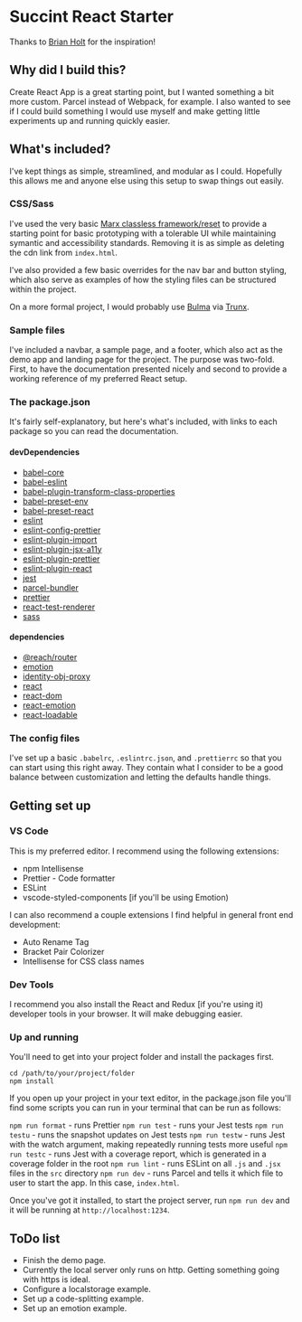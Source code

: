 # Succint React Starter

Thanks to [Brian Holt](https://github.com/btholt) for the inspiration!

## Why did I build this?
Create React App is a great starting point, but I wanted something a bit more custom. Parcel instead of Webpack, for example. I also wanted to see if I could build something I would use myself and make getting little experiments up and running quickly easier.

## What's included?
I've kept things as simple, streamlined, and modular as I could. Hopefully this allows me and anyone else using this setup to swap things out easily.

### CSS/Sass

I've used the very basic [Marx classless framework/reset](https://mblode.github.io/marx/) to provide a starting point for basic prototyping with a tolerable UI while maintaining symantic and accessibility standards. Removing it is as simple as deleting the cdn link from `index.html`.

I've also provided a few basic overrides for the nav bar and button styling, which also serve as examples of how the styling files can be structured within the project.

On a more formal project, I would probably use [Bulma](https://bulma.io/) via [Trunx](https://github.com/fibo/trunx).

### Sample files

I've included a navbar, a sample page, and a footer, which also act as the demo app and landing page for the project. The purpose was two-fold. First, to have the documentation presented nicely and second to provide a working reference of my preferred React setup.

### The package.json

It's fairly self-explanatory, but here's what's included, with links to each package so you can read the documentation.

#### devDependencies
- [babel-core](https://www.npmjs.com/package/babel-core)
- [babel-eslint](https://www.npmjs.com/package/babel-eslint)
- [babel-plugin-transform-class-properties](https://www.npmjs.com/package/babel-plugin-transform-class-properties)
- [babel-preset-env](https://www.npmjs.com/package/babel-preset-env)
- [babel-preset-react](https://www.npmjs.com/package/babel-preset-react)
- [eslint](https://www.npmjs.com/package/eslint)
- [eslint-config-prettier](https://www.npmjs.com/package/eslint-config-prettier)
- [eslint-plugin-import](https://www.npmjs.com/package/eslint-plugin-import)
- [eslint-plugin-jsx-a11y](https://www.npmjs.com/package/eslint-plugin-jsx-a11y)
- [eslint-plugin-prettier](https://www.npmjs.com/package/eslint-plugin-prettier)
- [eslint-plugin-react](https://www.npmjs.com/package/eslint-plugin-react)
- [jest](https://www.npmjs.com/package/jest)
- [parcel-bundler](https://www.npmjs.com/package/parcel-bundler)
- [prettier](https://www.npmjs.com/package/prettier)
- [react-test-renderer](https://www.npmjs.com/package/react-test-renderer)
- [sass](https://www.npmjs.com/package/sass)

#### dependencies
- [@reach/router](https://www.npmjs.com/package/@reach/router)
- [emotion](https://www.npmjs.com/package/emotion)
- [identity-obj-proxy](https://www.npmjs.com/package/identity-obj-proxy)
- [react](https://www.npmjs.com/package/react)
- [react-dom](https://www.npmjs.com/package/react-dom)
- [react-emotion](https://www.npmjs.com/package/react-emotion)
- [react-loadable](https://www.npmjs.com/package/react-loadable)


### The config files

I've set up a basic `.babelrc`, `.eslintrc.json`, and `.prettierrc` so that you can start using this right away. They contain what I consider to be a good balance between customization and letting the defaults handle things.

## Getting set up

### VS Code

This is my preferred editor. I recommend using the following extensions:
- npm Intellisense
- Prettier - Code formatter
- ESLint
- vscode-styled-components [if you'll be using Emotion)

I can also recommend a couple extensions I find helpful in general front end development:
- Auto Rename Tag
- Bracket Pair Colorizer
- Intellisense for CSS class names

### Dev Tools

I recommend you also install the React and Redux [if you're using it) developer tools in your browser. It will make debugging easier.

### Up and running

You'll need to get into your project folder and install the packages first.

```
cd /path/to/your/project/folder
npm install
```

If you open up your project in your text editor, in the package.json file you'll find some scripts you can run in your terminal that can be run as follows:

`npm run format` - runs Prettier
`npm run test` - runs your Jest tests
`npm run testu` - runs the snapshot updates on Jest tests
`npm run testw` - runs Jest with the watch argument, making repeatedly running tests more useful
`npm run testc` - runs Jest with a coverage report, which is generated in a coverage folder in the root
`npm run lint` - runs ESLint on all `.js` and `.jsx` files in the `src` directory
`npm run dev` - runs Parcel and tells it which file to user to start the app. In this case, `index.html`.

Once you've got it installed, to start the project server, run `npm run dev` and it will be running at `http://localhost:1234`.

## ToDo list
- Finish the demo page.
- Currently the local server only runs on http. Getting something going with https is ideal.
- Configure a localstorage example.
- Set up a code-splitting example.
- Set up an emotion example.